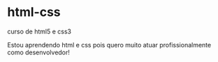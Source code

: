 # html-css

 curso de html5 e css3

Estou aprendendo html e css pois quero muito atuar profissionalmente como desenvolvedor!
